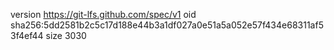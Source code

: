 version https://git-lfs.github.com/spec/v1
oid sha256:5dd2581b2c5c17d188e44b3a1df027a0e51a5a052e57f434e68311af53f4ef44
size 3030
